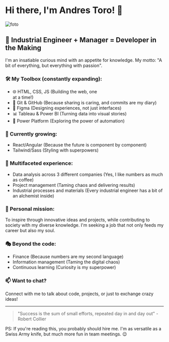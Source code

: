# Hi there, I'm Andres Toro! 👋 
![foto](https://github.com/user-attachments/assets/b90161c5-e723-4085-a144-448f39828fc1)

## 🚀 Industrial Engineer + Manager = Developer in the Making

I'm an insatiable curious mind with an appetite for knowledge. My motto: "A bit of everything, but everything with passion".

### 🛠️ My Toolbox (constantly expanding):

- 🌐 HTML, CSS, JS (Building the web, one <div> at a time!)
- 🐙 Git & GitHub (Because sharing is caring, and commits are my diary)
- 🎨 Figma (Designing experiences, not just interfaces)
- 📊 Tableau & Power BI (Turning data into visual stories)
- 🔧 Power Platform (Exploring the power of automation)

### 🌱 Currently growing:

- React/Angular (Because the future is component by component)
- Tailwind/Sass (Styling with superpowers)

### 💼 Multifaceted experience:

- Data analysis across 3 different companies (Yes, I like numbers as much as coffee)
- Project management (Taming chaos and delivering results)
- Industrial processes and materials (Every industrial engineer has a bit of an alchemist inside)

### 🌟 Personal mission:

To inspire through innovative ideas and projects, while contributing to society with my diverse knowledge. I'm seeking a job that not only feeds my career but also my soul.

### 🎭 Beyond the code:

- Finance (Because numbers are my second language)
- Information management (Taming the digital chaos)
- Continuous learning (Curiosity is my superpower)

### 📫 Want to chat?

Connect with me to talk about code, projects, or just to exchange crazy ideas!

---

> "Success is the sum of small efforts, repeated day in and day out" - Robert Collier

PS: If you're reading this, you probably should hire me. I'm as versatile as a Swiss Army knife, but much more fun in team meetings. 😉

